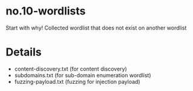 # no.10-wordlists
Start with why! 
Collected wordlist that does not exist on another wordlist

# Details
- content-discovery.txt (for content discovery)
- subdomains.txt (for sub-domain enumeration wordlist)
- fuzzing-payload.txt (fuzzing for injection payload)
